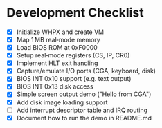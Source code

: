 # Development Checklist

- [x] Initialize WHPX and create VM
- [x] Map 1 MB real‑mode memory
- [x] Load BIOS ROM at 0xF0000
- [x] Setup real‑mode registers (CS, IP, CR0)
- [x] Implement HLT exit handling
- [x] Capture/emulate I/O ports (CGA, keyboard, disk)
- [x] BIOS INT 0x10 support (e.g. text output)
- [x] BIOS INT 0x13 disk access
- [x] Simple screen output demo ("Hello from CGA")
- [x] Add disk image loading support
- [ ] Add interrupt descriptor table and IRQ routing
- [x] Document how to run the demo in README.md
